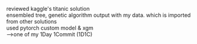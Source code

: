 reviewed kaggle's titanic solution  
ensembled tree, genetic algorithm output with my data. which is imported from other solutions  
used pytorch custom model & xgm  
-->one of my 1Day 1Commit (1D1C)
